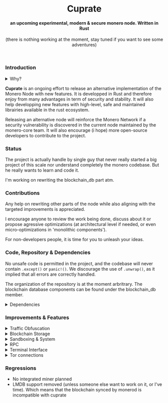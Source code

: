 <h1 align=center> Cuprate </h1>
<h4 align=center> an upcoming experimental, modern & secure monero node. Written in Rust </h4>

<p align=center>(there is nothing working at the moment, stay tuned if you want to see some adventures)</p>

&nbsp;

<h3>Introduction</h3>
<details>
  
  <summary>Why?</summary>
  
Monero is actively used across the world and gains more and more users through the years. Unfortunately, it is clearly targeted by numerous adversaries with different set of ressources. As of now we are targeted by media disinformation, other cryptocurrency communities & even governements. The life of the project depends now on our efforts to make Monero usable by anyone while also remaining resilient against an attack.

The current state of Monero developpement is encouraging. Farcaster & COMIT have successfuly developped XMR<>BTC Atomic Swap, ETH<>XMR bridge is on the way, and other are draft. Not only it is a great addition to the UX but it also give monero resilience by developping way for people to access it in case of ban. Seraphis is on the way to make Monero even more private. As of consensus security, p2pool is now mature and actively used.

We can clearly applaud all the efforts that have been done. But there is still works to do. For example, we still don't have developped traffic obfuscation to bypass DPI. Without, it'll be easy for governements to dramatically reduce the access to the monero network, and by that reduce the number of people that could escape the financial system.
</details>
  
**Cuprate** is an ongoing effort to release an alternative implementation of the Monero Node with new features. It is developped in Rust and therefore enjoy from many advantages in term of security and stability. It will also help developping new features with high-level, safe and maintained librairies available in the rust ecosystem. 

Releasing an alternative node will reinforce the Monero Network if a security vulnerability is discovered in the current node maintained by the monero-core team. It will also encourage (i hope) more open-source developers to contribute to the project. 

  
### Status

The project is actually handle by single guy that never really started a big project of this scale nor understand completely the monero codebase. But he really wants to learn and code it.

I'm working on rewriting the blockchain_db part atm.

### Contributions

Any help on rewriting other parts of the node while also aligning with the targeted improvements is appreciated. 

I encourage anyone to review the work being done, discuss about it or propose agressive optimizations (at architectural level if needed, or even micro-optimizations in 'monolithic components').

For non-developers people, it is time for you to unleash your ideas.

### Code, Repository & Dependencies

No unsafe code is permitted in the project, and the codebase will never contain `.except()` or `panic!()`. We discourage the use
of `.unwrap()`, as it implied that all errors are correctly handled.

The organization of the repository is at the moment arbritrary. The blockchain database components can be found under the blockchain_db member.

<details>
<summary>Dependencies</summary>

| Dependencies |   Reason    |
|----------------|-----------|
| monero-rs        | Used to define monero's type and serialize/deserialize data. 
| serde                  | serialize/deserialize support. 
| thiserror            | used to Derive(Error) in the codebase.

</details>

### Improvements & Features
  
  <details> <summary>Traffic Obfuscation</summary> </br> Different protocol to bypass DPI will be available, such as with <a href="https://github.com/vtnerd/monero/blob/docs_p2p_e2e/docs/LEVIN_PROTOCOL.md#encryption">Levin protocol</a> (TLS based, see https://github.com/monero-project/monero/issues/7078) and QUIC <a href="https://github.com/syncthing/syncthing/pull/5737">like Syncthing have done</a>, but with offset and timing mitigations. Unless the monero-core team decide to implement these protocols, they'll only by available between cuprate peers.</details>
  
  <details> <summary>Blockchain Storage</summary> </br>LMDB is replaced by RocksDB, a high-performance database designed for SSD, already used by the Parity ethereum's rust client. HSE is also going to be implemented, as a more dsitributed and scalable alternative. </details>
  
<details> <summary>Sandboxing & System</summary> </br> There will be maintained SELinux/Apparmor policy for this node. It will internally use seccomp/Landlock to limit syscalls being used in order to improve isolation of the node with rest of the OS & Wallet Software.</details>
  
<details> <summary>RPC</summary> </br> ZeroMQ as well as gRPC will be available to communicate with the node.</details>
  
<details> <summary>Terminal Interface</summary> </br> More accessible interface based on the excellent [tui](https://lib.rs/crates/tui) library. There will be Geolocation of peers on map, VPN Detection, Ressource usages, statistics etc... </details>
  
<details> <summary>Tor connections</summary> </br> arti_client library will be embedded to make possible connections to tor peers without a system daemon or proxy (for the moment arti_client can't handle onion services, but it'll certainly in the near future).</details>

### Regressions

- No integrated miner planned
- LMDB support removed (unless someone else want to work on it, or I've time). Which means that the blockchain synced by monerod is incompatible with cuprate
